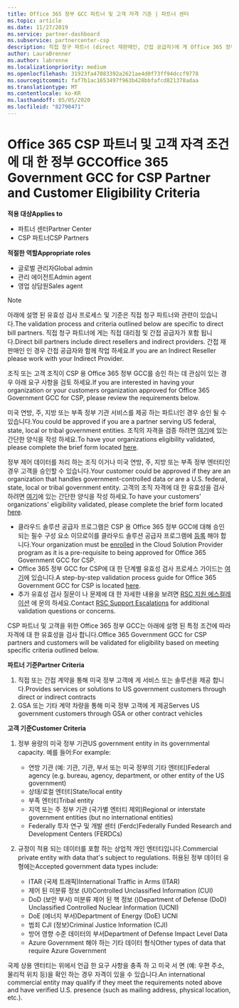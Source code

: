 ```yaml
---
title: Office 365 정부 GCC 파트너 및 고객 자격 기준 | 파트너 센터
ms.topic: article
ms.date: 11/27/2019
ms.service: partner-dashboard
ms.subservice: partnercenter-csp
description: 직접 청구 파트너 (direct 재판매인, 간접 공급자)에 게 Office 365 정부 GCC for CSP에 대 한 파트너 및 고객의 유효성을 검사 하는 단계를 알아봅니다.
author: LauraBrenner
ms.author: labrenne
ms.localizationpriority: medium
ms.openlocfilehash: 31923fa47083392a2621ae4d0f73ff94dccf9778
ms.sourcegitcommit: faf7b1ac1653497f963b428bbfafcd821378adaa
ms.translationtype: MT
ms.contentlocale: ko-KR
ms.lasthandoff: 05/05/2020
ms.locfileid: "82798471"
---
```

# <a name="office-365-government-gcc-for-csp-partner-and-customer-eligibility-criteria"></a><span data-ttu-id="ad346-103">Office 365 CSP 파트너 및 고객 자격 조건에 대 한 정부 GCC</span><span class="sxs-lookup"><span data-stu-id="ad346-103">Office 365 Government GCC for CSP Partner and Customer Eligibility Criteria</span></span>

<span data-ttu-id="ad346-104">**적용 대상**</span><span class="sxs-lookup"><span data-stu-id="ad346-104">**Applies to**</span></span>

-  <span data-ttu-id="ad346-105">파트너 센터</span><span class="sxs-lookup"><span data-stu-id="ad346-105">Partner Center</span></span>
-  <span data-ttu-id="ad346-106">CSP 파트너</span><span class="sxs-lookup"><span data-stu-id="ad346-106">CSP Partners</span></span>

<span data-ttu-id="ad346-107">**적절한 역할**</span><span class="sxs-lookup"><span data-stu-id="ad346-107">**Appropriate roles**</span></span>

- <span data-ttu-id="ad346-108">글로벌 관리자</span><span class="sxs-lookup"><span data-stu-id="ad346-108">Global admin</span></span>
- <span data-ttu-id="ad346-109">관리 에이전트</span><span class="sxs-lookup"><span data-stu-id="ad346-109">Admin agent</span></span>
- <span data-ttu-id="ad346-110">영업 상담원</span><span class="sxs-lookup"><span data-stu-id="ad346-110">Sales agent</span></span>

>[!NOTE]
><span data-ttu-id="ad346-111">아래에 설명 된 유효성 검사 프로세스 및 기준은 직접 청구 파트너와 관련이 있습니다.</span><span class="sxs-lookup"><span data-stu-id="ad346-111">The validation process and criteria outlined below are specific to direct bill partners.</span></span> <span data-ttu-id="ad346-112">직접 청구 파트너에 게는 직접 대리점 및 간접 공급자가 포함 됩니다.</span><span class="sxs-lookup"><span data-stu-id="ad346-112">Direct bill partners include direct resellers and indirect providers.</span></span>  <span data-ttu-id="ad346-113">간접 재판매인 인 경우 간접 공급자와 함께 작업 하세요.</span><span class="sxs-lookup"><span data-stu-id="ad346-113">If you are an Indirect Reseller please work with your Indirect Provider.</span></span>

<span data-ttu-id="ad346-114">조직 또는 고객 조직이 CSP 용 Office 365 정부 GCC를 승인 하는 데 관심이 있는 경우 아래 요구 사항을 검토 하세요.</span><span class="sxs-lookup"><span data-stu-id="ad346-114">If you are interested in having your organization or your customers organization approved for Office 365 Government GCC for CSP, please review the requirements below.</span></span>

<span data-ttu-id="ad346-115">미국 연방, 주, 지방 또는 부족 정부 기관 서비스를 제공 하는 파트너인 경우 승인 될 수 있습니다.</span><span class="sxs-lookup"><span data-stu-id="ad346-115">You could be approved if you are a partner serving US federal, state, local or tribal government entities.</span></span> <span data-ttu-id="ad346-116">조직의 자격을 검증 하려면 [여기](https://products.office.com/government/eligibility-validation?ReqType=CSPPartner)에 있는 간단한 양식을 작성 하세요.</span><span class="sxs-lookup"><span data-stu-id="ad346-116">To have your organizations eligibility validated, please complete the brief form located [here](https://products.office.com/government/eligibility-validation?ReqType=CSPPartner).</span></span>

<span data-ttu-id="ad346-117">정부 제어 데이터를 처리 하는 조직 이거나 미국 연방, 주, 지방 또는 부족 정부 엔터티인 경우 고객을 승인할 수 있습니다.</span><span class="sxs-lookup"><span data-stu-id="ad346-117">Your customer could be approved if they are an organization that handles government-controlled data or are a U.S. federal, state, local or tribal government entity.</span></span> <span data-ttu-id="ad346-118">고객의 조직 자격에 대 한 유효성을 검사 하려면 [여기](https://products.office.com/government/eligibility-validation?ReqType=CSPCustomer)에 있는 간단한 양식을 작성 하세요.</span><span class="sxs-lookup"><span data-stu-id="ad346-118">To have your customers' organizations' eligibility validated, please complete the brief form located [here](https://products.office.com/government/eligibility-validation?ReqType=CSPCustomer).</span></span> 

-   <span data-ttu-id="ad346-119">클라우드 솔루션 공급자 프로그램은 CSP 용 Office 365 정부 GCC에 대해 승인 되는 필수 구성 요소 이므로이를 클라우드 솔루션 공급자 프로그램에 [등록](https://partnercenter.microsoft.com/partner/cloud-solution-provider) 해야 합니다.</span><span class="sxs-lookup"><span data-stu-id="ad346-119">Your organization must be [enrolled](https://partnercenter.microsoft.com/partner/cloud-solution-provider) in the Cloud Solution Provider program as it is a pre-requisite to being approved for Office 365 Government GCC for CSP.</span></span>
-   <span data-ttu-id="ad346-120">Office 365 정부 GCC for CSP에 대 한 단계별 유효성 검사 프로세스 가이드는 [여기](https://go.microsoft.com/fwlink/?linkid=2007323)에 있습니다.</span><span class="sxs-lookup"><span data-stu-id="ad346-120">A step-by-step validation process guide for Office 365 Government GCC for CSP is located [here](https://go.microsoft.com/fwlink/?linkid=2007323).</span></span>
-   <span data-ttu-id="ad346-121">추가 유효성 검사 질문이 나 문제에 대 한 자세한 내용을 보려면 [RSC 지원 에스컬레이션](mailto:usgcce@microsoft.com) 에 문의 하세요.</span><span class="sxs-lookup"><span data-stu-id="ad346-121">Contact [RSC Support Escalations](mailto:usgcce@microsoft.com) for additional validation questions or concerns.</span></span>

<span data-ttu-id="ad346-122">CSP 파트너 및 고객을 위한 Office 365 정부 GCC는 아래에 설명 된 특정 조건에 따라 자격에 대 한 유효성을 검사 합니다.</span><span class="sxs-lookup"><span data-stu-id="ad346-122">Office 365 Government GCC for CSP partners and customers will be validated for eligibility based on meeting specific criteria outlined below.</span></span>

<span data-ttu-id="ad346-123">**파트너 기준**</span><span class="sxs-lookup"><span data-stu-id="ad346-123">**Partner Criteria**</span></span>
1.  <span data-ttu-id="ad346-124">직접 또는 간접 계약을 통해 미국 정부 고객에 게 서비스 또는 솔루션을 제공 합니다.</span><span class="sxs-lookup"><span data-stu-id="ad346-124">Provides services or solutions to US government customers through direct or indirect contracts</span></span>
2.  <span data-ttu-id="ad346-125">GSA 또는 기타 계약 차량을 통해 미국 정부 고객에 게 제공</span><span class="sxs-lookup"><span data-stu-id="ad346-125">Serves US government customers through GSA or other contract vehicles</span></span>

<span data-ttu-id="ad346-126">**고객 기준**</span><span class="sxs-lookup"><span data-stu-id="ad346-126">**Customer Criteria**</span></span>
1.  <span data-ttu-id="ad346-127">정부 용량의 미국 정부 기관</span><span class="sxs-lookup"><span data-stu-id="ad346-127">US government entity in its governmental capacity.</span></span> <span data-ttu-id="ad346-128">예를 들어:</span><span class="sxs-lookup"><span data-stu-id="ad346-128">For example:</span></span>
 
    -  <span data-ttu-id="ad346-129">연방 기관 (예: 기관, 기관, 부서 또는 미국 정부의 기타 엔터티)</span><span class="sxs-lookup"><span data-stu-id="ad346-129">Federal agency (e.g. bureau, agency, department, or other entity of the US government)</span></span>
    -   <span data-ttu-id="ad346-130">상태/로컬 엔터티</span><span class="sxs-lookup"><span data-stu-id="ad346-130">State/local entity</span></span> 
    -   <span data-ttu-id="ad346-131">부족 엔터티</span><span class="sxs-lookup"><span data-stu-id="ad346-131">Tribal entity</span></span>
    -   <span data-ttu-id="ad346-132">지역 또는 주 정부 기관 (국가별 엔터티 제외)</span><span class="sxs-lookup"><span data-stu-id="ad346-132">Regional or interstate government entities (but no international entities)</span></span>
    -   <span data-ttu-id="ad346-133">Federally 투자 연구 및 개발 센터 (Ferdc)</span><span class="sxs-lookup"><span data-stu-id="ad346-133">Federally Funded Research and Development Centers (FERDCs)</span></span>

2.  <span data-ttu-id="ad346-134">규정이 적용 되는 데이터를 포함 하는 상업적 개인 엔터티입니다.</span><span class="sxs-lookup"><span data-stu-id="ad346-134">Commercial private entity with data that's subject to regulations.</span></span> <span data-ttu-id="ad346-135">허용된 정부 데이터 유형에는</span><span class="sxs-lookup"><span data-stu-id="ad346-135">Accepted government data types include:</span></span> 
    -   <span data-ttu-id="ad346-136">ITAR (국제 트래픽)</span><span class="sxs-lookup"><span data-stu-id="ad346-136">International Traffic in Arms (ITAR)</span></span>
    -   <span data-ttu-id="ad346-137">제어 된 미분류 정보 (UI)</span><span class="sxs-lookup"><span data-stu-id="ad346-137">Controlled Unclassified Information (CUI)</span></span>
    -   <span data-ttu-id="ad346-138">DoD (보안 부서) 미분류 제어 된 핵 정보 ()</span><span class="sxs-lookup"><span data-stu-id="ad346-138">Department of Defense (DoD) Unclassified Controlled Nuclear Information (UCNI)</span></span>
    -   <span data-ttu-id="ad346-139">DoE (에너지 부서)</span><span class="sxs-lookup"><span data-stu-id="ad346-139">Department of Energy (DoE) UCNI</span></span>
    -   <span data-ttu-id="ad346-140">범죄 CJI (정보)</span><span class="sxs-lookup"><span data-stu-id="ad346-140">Criminal Justice Information (CJI)</span></span>
    -   <span data-ttu-id="ad346-141">방어 영향 수준 데이터의 부서</span><span class="sxs-lookup"><span data-stu-id="ad346-141">Department of Defense Impact Level Data</span></span>
    -   <span data-ttu-id="ad346-142">Azure Government 해야 하는 기타 데이터 형식</span><span class="sxs-lookup"><span data-stu-id="ad346-142">Other types of data that require Azure Government</span></span>

<span data-ttu-id="ad346-143">국제 상용 엔터티는 위에서 언급 한 요구 사항을 충족 하 고 미국 서 면 (예: 우편 주소, 물리적 위치 등)을 확인 하는 경우 자격이 있을 수 있습니다.</span><span class="sxs-lookup"><span data-stu-id="ad346-143">An international commercial entity may qualify if they meet the requirements noted above and have verified U.S. presence (such as mailing address, physical location, etc.).</span></span>

